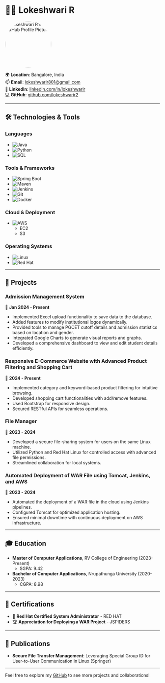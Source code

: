 # 👩‍💻 Lokeshwari R

<img src="https://github.com/lokeshwarir2.png" alt="Lokeshwari R's GitHub Profile Picture" width="150" style="border-radius: 50%;">

🌍 **Location**: Bangalore, India  
📫 **Email**: [lokeshwarir801@gmail.com](mailto:lokeshwarir801@gmail.com)  
🔗 **LinkedIn**: [linkedin.com/in/lokeshwarir](https://linkedin.com/in/lokeshwarir)  
💻 **GitHub**: [github.com/lokeshwarir2](https://github.com/lokeshwarir2)  

---

## 🛠️ Technologies & Tools

### Languages
- ![Java](https://img.shields.io/badge/Java-ED8B00?style=flat-square&logo=java&logoColor=white)  
- ![Python](https://img.shields.io/badge/Python-3776AB?style=flat-square&logo=python&logoColor=white)  
- ![SQL](https://img.shields.io/badge/SQL-CC2927?style=flat-square&logo=microsoft-sql-server&logoColor=white)  

### Tools & Frameworks
- ![Spring Boot](https://img.shields.io/badge/Spring_Boot-6DB33F?style=flat-square&logo=spring-boot&logoColor=white)  
- ![Maven](https://img.shields.io/badge/Maven-C71A36?style=flat-square&logo=apache-maven&logoColor=white)  
- ![Jenkins](https://img.shields.io/badge/Jenkins-D24939?style=flat-square&logo=jenkins&logoColor=white)  
- ![Git](https://img.shields.io/badge/Git-F05032?style=flat-square&logo=git&logoColor=white)  
- ![Docker](https://img.shields.io/badge/Docker-2496ED?style=flat-square&logo=docker&logoColor=white)  

### Cloud & Deployment
- ![AWS](https://img.shields.io/badge/AWS-FF9900?style=flat-square&logo=amazon-aws&logoColor=white)  
  - EC2  
  - S3  

### Operating Systems
- ![Linux](https://img.shields.io/badge/Linux-FCC624?style=flat-square&logo=linux&logoColor=black)  
- ![Red Hat](https://img.shields.io/badge/Red_Hat-EE0000?style=flat-square&logo=red-hat&logoColor=white)  

---

## 🚀 Projects

### Admission Management System  
📅 **Jan 2024 - Present**  
- Implemented Excel upload functionality to save data to the database.  
- Added features to modify institutional logos dynamically.  
- Provided tools to manage PGCET cutoff details and admission statistics based on location and gender.  
- Integrated Google Charts to generate visual reports and graphs.  
- Developed a comprehensive dashboard to view and edit student details efficiently.  

### Responsive E-Commerce Website with Advanced Product Filtering and Shopping Cart  
📅 **2024 - Present**  
- Implemented category and keyword-based product filtering for intuitive browsing.  
- Developed shopping cart functionalities with add/remove features.  
- Used Bootstrap for responsive design.  
- Secured RESTful APIs for seamless operations.  

### File Manager  
📅 **2023 - 2024**  
- Developed a secure file-sharing system for users on the same Linux machine.  
- Utilized Python and Red Hat Linux for controlled access with advanced file permissions.  
- Streamlined collaboration for local systems.  

### Automated Deployment of WAR File using Tomcat, Jenkins, and AWS  
📅 **2023 - 2024**  
- Automated the deployment of a WAR file in the cloud using Jenkins pipelines.  
- Configured Tomcat for optimized application hosting.  
- Ensured minimal downtime with continuous deployment on AWS infrastructure.  

---

## 🎓 Education
- **Master of Computer Applications**, RV College of Engineering (2023-Present)  
  - SGPA: 9.42  
- **Bachelor of Computer Applications**, Nrupathunga University (2020-2023)  
  - CGPA: 8.98  

---

## 📜 Certifications
- 🏅 **Red Hat Certified System Administrator** - RED HAT  
- 🏆 **Appreciation for Deploying a WAR Project** - JSPIDERS  

---

## 📝 Publications
- **Secure File Transfer Management**: Leveraging Special Group ID for User-to-User Communication in Linux (Springer)  

---

Feel free to explore my [GitHub](https://github.com/lokeshwarir2) to see more projects and collaborations!
